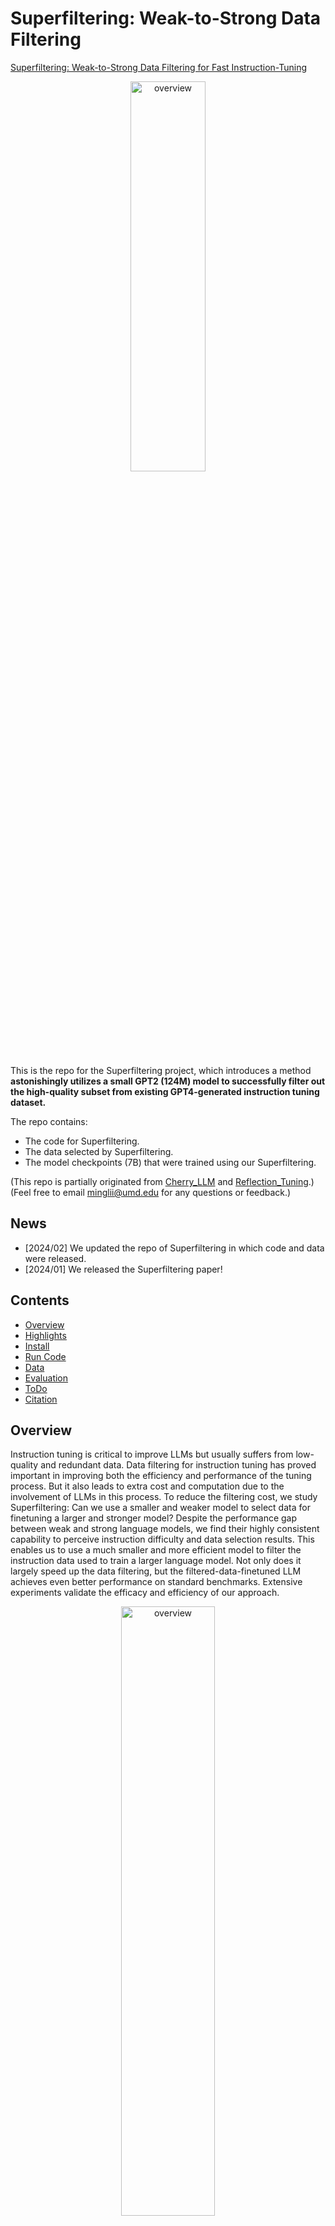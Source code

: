 # Superfiltering: Weak-to-Strong Data Filtering

[Superfiltering: Weak-to-Strong Data Filtering for Fast Instruction-Tuning](https://arxiv.org/abs/2402.00530)

<p align="center" width="40%">
<a ><img src="images/fast_alpaca.png" alt="overview" style="width: 40%; min-width: 300px; display: block; margin: auto;"></a>
</p>

This is the repo for the Superfiltering project, which introduces a method **astonishingly utilizes a small GPT2 (124M) model to successfully filter out the high-quality subset from existing GPT4-generated instruction tuning dataset.**

The repo contains:

- The code for Superfiltering.
- The data selected by Superfiltering.
- The model checkpoints (7B) that were trained using our Superfiltering.

(This repo is partially originated from [Cherry_LLM](https://github.com/MingLiiii/Cherry_LLM) and [Reflection_Tuning](https://github.com/tianyi-lab/Reflection_Tuning).)<br>
(Feel free to email minglii@umd.edu for any questions or feedback.)

## News
- [2024/02] We updated the repo of Superfiltering in which code and data were released. 
- [2024/01] We released the Superfiltering paper!

## Contents
- [Overview](#overview)
- [Highlights](#highlights)
- [Install](#install)
- [Run Code](#run-code)
- [Data](#data)
- [Evaluation](#evaluation)
- [ToDo](#todo)
- [Citation](#citation)

## Overview

Instruction tuning is critical to improve LLMs but usually suffers from low-quality and redundant data. 
Data filtering for instruction tuning has proved important in improving both the efficiency and performance of the tuning process. 
But it also leads to extra cost and computation due to the involvement of LLMs in this process. 
To reduce the filtering cost, we study Superfiltering: Can we use a smaller and weaker model to select data for finetuning a larger and stronger model?
Despite the performance gap between weak and strong language models, we find their highly consistent capability to perceive instruction difficulty and data selection results. 
This enables us to use a much smaller and more efficient model to filter the instruction data used to train a larger language model. Not only does it largely speed up the data filtering, but the filtered-data-finetuned LLM achieves even better performance on standard benchmarks. 
Extensive experiments validate the efficacy and efficiency of our approach. 

<p align="center" width="50%">
<a ><img src="images/intro.png" alt="overview" style="width: 50%; min-width: 300px; display: block; margin: auto;"></a>
</p>

**Top**: Comparison of data filtering for instruction tuning of a student model. (a) The filter model is a strong proprietary LLM, e.g. ChatGPT, which can be time-consuming and expensive but usually performs promisingly. (b) The filter model is the student model itself or a similar-sized open-source LLM, which is still time-consuming but free to use. (c) **Weak-to-strong superfiltering** proposed by this paper, which utilizes a much smaller filter model, e.g. GPT-2, to train a stronger student LLM. We find it costs much less time but maintains the performance. <br>
**Bottom**: Comparisons of two student models finetuned using 5% data selected by LLaMA2-7B and GPT-2 from the Alpaca dataset. (d) Both models trained on 5% data outperform the baseline model trained on 100% data. (e) GPT-2 as the superfilter speeds up data filtering by 20 times. 

## Highlights

* We reveal the strong consistency between small and large LLMs in perceiving and evaluating the difficulty of instruction tuning data, which provides insights into understanding the difference between small and large models. 
* We propose the first method of Superfiltering that utilizes a small LM, e.g., GPT-2 (124M), to select data for instruction tuning and brings significant speedups to the LLM finetuning pipeline. 
* Superfiltering is a plug-and-play method that precises in allocating high-quality and informative data improving LLM instruction tuning. 

## Install

Install the dependencies with `pip install -r requirements.txt`

Note: The calculation of IFD scores only needs the ```transformers``` package, thus if you are using a different code base with ```transformers``` installed, you can directly run the code and manually install the missing packages. 

## Run Code

1. Calculate IFD scores

```
bash scripts/step1_select_data_analysis_gpt2.sh
```

```--data_path```: The targeted dataset in the Alpaca format. <br>
```--save_path```: The path to save the ```.jsonl``` file containing scores. <br>
```--model_name_or_path```: The model used for calculating IFD scores, we found ```gpt2``` is good enough as illustrated in our paper. Also, you can use the model that you need to finetune, which would be a self-guided manner or student-involved manner. 

2. Put scores into the original data
```
bash scripts/step2_put_analysis_to_data.sh
```

```pt_data_path```: The ```.jsonl``` file generated in last step. <br>
```json_data_path```: The targeted dataset in the Alpaca format. <br>
```json_save_path```: The data path to save the data with IFD scores. <br>

Note: Steps 1 and 2 can be merged directly for better convenience. 

3. Select the data you wish. 
```
bash scripts/step3_select_data.sh
```

```json_data_path```: The data path to save the data with IFD scores. <br>
```json_save_path```: The data path to save the data with IFD scores filtered. <br>
```sample_rate```: How much data do you need? Here we only provide the percentage version, you can slightly modify the code to select the exact number you want. 

Note: The Step 1 code is the ```batch_size=1``` version, it takes about 15 minutes to process the whole Alpaca dataset. We release this version and split the whole process into 3 steps for better controllability. 
You can directly run the above 3 scripts to get a better understand of our codes. 
It takes about 15 minutes for the whole process. 

## Data

The Alpaca Data with GPT2-based IFD scores can be found in ```data/data_with_ifd/alpaca_data_gpt2_data.json```.<br>
The Alpaca-GPT4 Data with GPT2-based IFD scores can be found in ```data/data_with_ifd/alpaca_gpt4_data_gpt2_data.json```.<br>

To select the subset data from these datasets, you can directly run ```bash scripts/step3_select_data.sh``` in above Step 3. 

## Evaluation

The codes and data for pair-wise comparison by using GPT4 are released in the ```evaluation``` folder. 
This method greatly eliminates the potential position bias of GPT4 and chatGPT. 

To use this code, please follow the below scripts:

```bash evaluation/scripts/do_eval_generation.sh```: The model automatically generates the responses for a given instruction in test datasets. <br>
```bash evaluation/scripts/do_eval_generation_wrap.sh```: Wrap the response files of LLMs being compared. <br>
```bash evaluation/scripts/do_eval.sh```: Use GPT4 or chatGPT for the evaluation. <br>
```bash evaluation/scripts/do_review_eval_score.sh```: Parse the results and draw the figure. <be>

For other evaluation metrics, please see their official repo.

## ToDo
- [x] Release the code, data, and models. 
- [ ] Release new versions.
- [ ] Implement our method on more datasets and base models.  

## Citation

Please consider citing our papers if you think our codes, data, or models are useful. Thank you! <br>
The first paper is the Superfiltering paper, and the second one is the Cherry LLM paper, proposing IFD score, which serves as the backbone metric of Superfiltering.

```
@article{Li2024SuperfilteringWD,
  title={Superfiltering: Weak-to-Strong Data Filtering for Fast Instruction-Tuning},
  author={Ming Li and Yong Zhang and Shwai He and Zhitao Li and Hongyu Zhao and Jianzong Wang and Ning Cheng and Tianyi Zhou},
  journal={ArXiv},
  year={2024},
  volume={abs/2402.00530},
  url={https://api.semanticscholar.org/CorpusID:267365346}
}
```

```
@article{Li2023FromQT,
  title={From Quantity to Quality: Boosting LLM Performance with Self-Guided Data Selection for Instruction Tuning},
  author={Ming Li and Yong Zhang and Zhitao Li and Jiuhai Chen and Lichang Chen and Ning Cheng and Jianzong Wang and Tianyi Zhou and Jing Xiao},
  journal={ArXiv},
  year={2023},
  volume={abs/2308.12032},
  url={https://api.semanticscholar.org/CorpusID:261076515}
}
```

